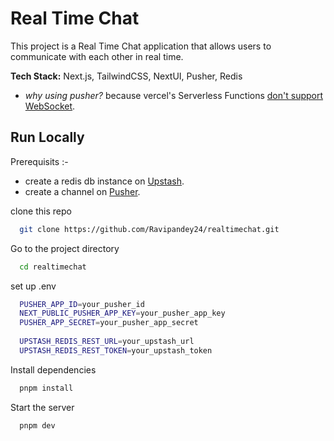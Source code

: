 # Real Time Chat

This project is a Real Time Chat application that allows users to communicate with each other in real time. 

**Tech Stack:** Next.js, TailwindCSS, NextUI, Pusher, Redis


- *why using pusher?* because vercel's Serverless Functions [don't support WebSocket](https://vercel.com/guides/do-vercel-serverless-functions-support-websocket-connections).


## Run Locally

Prerequisits :- 
- create a redis db instance on [Upstash](https://upstash.com/).
- create a channel on [Pusher](https://pusher.com/).

clone this repo
```bash
  git clone https://github.com/Ravipandey24/realtimechat.git
```
Go to the project directory

```bash
  cd realtimechat
```

set up .env
```bash
  PUSHER_APP_ID=your_pusher_id
  NEXT_PUBLIC_PUSHER_APP_KEY=your_pusher_app_key
  PUSHER_APP_SECRET=your_pusher_app_secret
  
  UPSTASH_REDIS_REST_URL=your_upstash_url
  UPSTASH_REDIS_REST_TOKEN=your_upstash_token
```


Install dependencies

```bash
  pnpm install
```

Start the server

```bash
  pnpm dev
```


